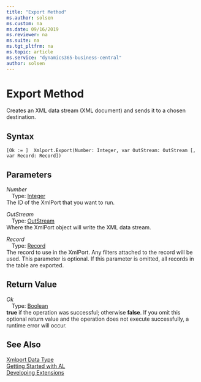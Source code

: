 ```yaml
---
title: "Export Method"
ms.author: solsen
ms.custom: na
ms.date: 09/16/2019
ms.reviewer: na
ms.suite: na
ms.tgt_pltfrm: na
ms.topic: article
ms.service: "dynamics365-business-central"
author: solsen
---
```

[//]: # (START>DO_NOT_EDIT)
[//]: # (IMPORTANT:Do not edit any of the content between here and the END>DO_NOT_EDIT.)
[//]: # (Any modifications should be made in the .xml files in the ModernDev repo.)
# Export Method
Creates an XML data stream (XML document) and sends it to a chosen destination.


## Syntax
```
[Ok := ]  Xmlport.Export(Number: Integer, var OutStream: OutStream [, var Record: Record])
```
## Parameters
*Number*  
&emsp;Type: [Integer](../integer/integer-data-type.md)  
The ID of the XmlPort that you want to run.
        
*OutStream*  
&emsp;Type: [OutStream](../outstream/outstream-data-type.md)  
Where the XmlPort object will write the XML data stream.
        
*Record*  
&emsp;Type: [Record](../record/record-data-type.md)  
The record to use in the XmlPort. Any filters attached to the record will be used. This parameter is optional. If this parameter is omitted, all records in the table are exported.
          


## Return Value
*Ok*  
&emsp;Type: [Boolean](../boolean/boolean-data-type.md)  
**true** if the operation was successful; otherwise **false**.  If you omit this optional return value and the operation does not execute successfully, a runtime error will occur.    


[//]: # (IMPORTANT: END>DO_NOT_EDIT)
## See Also
[Xmlport Data Type](xmlport-data-type.md)  
[Getting Started with AL](../../devenv-get-started.md)  
[Developing Extensions](../../devenv-dev-overview.md)